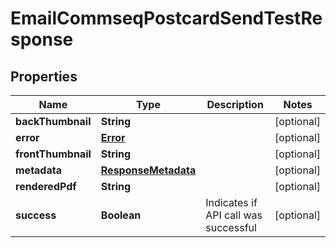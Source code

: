 
# EmailCommseqPostcardSendTestResponse

## Properties
Name | Type | Description | Notes
------------ | ------------- | ------------- | -------------
**backThumbnail** | **String** |  |  [optional]
**error** | [**Error**](Error.md) |  |  [optional]
**frontThumbnail** | **String** |  |  [optional]
**metadata** | [**ResponseMetadata**](ResponseMetadata.md) |  |  [optional]
**renderedPdf** | **String** |  |  [optional]
**success** | **Boolean** | Indicates if API call was successful |  [optional]



